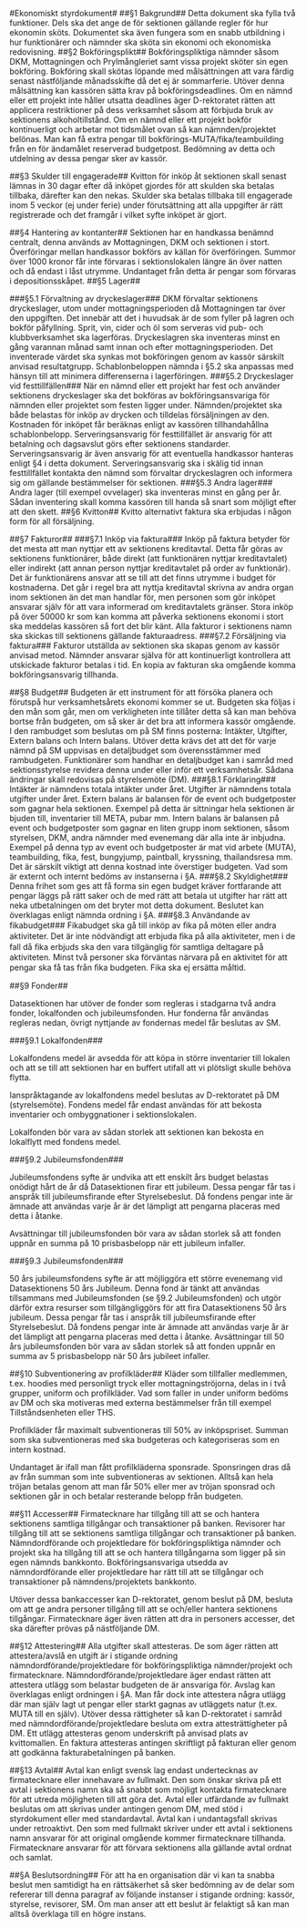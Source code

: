 #Ekonomiskt styrdokument#
##§1 Bakgrund##
Detta dokument ska fylla två funktioner. Dels ska det ange de för sektionen gällande regler för hur ekonomin sköts. Dokumentet ska även fungera som en snabb utbildning i hur funktionärer och nämnder ska sköta sin ekonomi och ekonomiska redovisning.
##§2 Bokföringsplikt##
Bokföringspliktiga nämnder såsom DKM, Mottagningen och Prylmångleriet samt vissa projekt sköter sin egen bokföring. Bokföring skall skötas löpande med målsättningen att vara färdig senast nästföljande månadsskifte då det ej är sommarferie. Utöver denna målsättning kan kassören sätta krav på bokföringsdeadlines. Om en nämnd eller ett projekt inte håller utsatta deadlines äger D-rektoratet rätten att applicera restriktioner på dess verksamhet såsom att förbjuda bruk av sektionens alkoholtillstånd.
Om en nämnd eller ett projekt bokför kontinuerligt och arbetar mot tidsmålet ovan så kan nämnden/projektet belönas. Man kan få extra pengar till bokförings-MUTA/fika/teambuilding från en för ändamålet reserverad budgetpost. Bedömning av detta och utdelning av dessa pengar sker av kassör.

##§3 Skulder till engagerade##
Kvitton för inköp åt sektionen skall senast lämnas in 30 dagar efter då inköpet gjordes för att skulden ska betalas tillbaka, därefter kan den nekas. Skulder ska betalas tillbaka till engagerade inom 5 veckor (ej under ferie) under förutsättning att alla uppgifter är rätt registrerade och det framgår i vilket syfte inköpet är gjort.

##§4 Hantering av kontanter##
Sektionen har en handkassa benämnd centralt, denna används av Mottagningen, DKM och sektionen i stort. Överföringar mellan handkassor bokförs av källan för överföringen.
Summor över 1000 kronor får inte förvaras i sektionslokalen längre än över natten och då endast i låst utrymme. Undantaget från detta är pengar som förvaras i depositionsskåpet.
##§5 Lager##

###§5.1 Förvaltning av dryckeslager###
DKM förvaltar sektionens dryckeslager, utom under mottagningsperioden då Mottagningen tar över den uppgiften. Det innebär att det i huvudsak är de som fyller på lagren och bokför påfyllning. Sprit, vin, cider och öl som serveras vid pub­- och klubbverksamhet ska lagerföras.
Dryckeslagren ska inventeras minst en gång varannan månad samt innan och efter mottagningsperioden. Det inventerade värdet ska synkas mot bokföringen genom av kassör särskilt anvisad resultatgrupp. Schablonbeloppen nämnda i §5.2 ska anpassas med hänsyn till att minimera differenserna i lagerföringen.
###§5.2 Dryckeslager vid festtillfällen###
När en nämnd eller ett projekt har fest och använder sektionens dryckeslager ska det bokföras av bokföringsansvariga för nämnden eller projektet som festen ligger under. Nämnden/projektet ska både belastas för inköp av drycken och tilldelas försäljningen av den. Kostnaden för inköpet får beräknas enligt av kassören tillhandahållna schablonbelopp. Serveringsansvarig för festtillfället är ansvarig för att betalning och dagsavslut görs efter sektionens standarder. Serveringsansvarig är även ansvarig för att eventuella handkassor hanteras enligt §4 i detta dokument. Serveringsansvarig ska i skälig tid innan festtillfället kontakta den nämnd som förvaltar dryckeslagren och informera sig om gällande bestämmelser för sektionen.
###§5.3 Andra lager###
Andra lager (till exempel ovvelager) ska inventeras minst en gång per år. Sådan inventering skall komma kassören till handa så snart som möjligt efter att den skett.
##§6 Kvitton##
Kvitto alternativt faktura ska erbjudas i någon form för all försäljning.

##§7 Fakturor##
###§7.1 Inköp via faktura###
Inköp på faktura betyder för det mesta att man nyttjar ett av sektionens kreditavtal. Detta får göras av sektionens funktionärer, både direkt (att funktionären nyttjar kreditavtalet) eller indirekt (att annan person nyttjar kreditavtalet på order av funktionär). Det är funktionärens ansvar att se till att det finns utrymme i budget för kostnaderna. Det går i regel bra att nyttja kreditavtal skrivna av andra organ inom sektionen än det man handlar för, men personen som gör inköpet ansvarar själv för att vara informerad om kreditavtalets gränser.
Stora inköp på över 50000 kr som kan komma att påverka sektionens ekonomi i stort ska meddelas kassören så fort det blir känt. Alla fakturor i sektionens namn ska skickas till sektionens gällande fakturaadress.
###§7.2 Försäljning via faktura###
Fakturor utställda av sektionen ska skapas genom av kassör anvisad metod. Nämnder ansvarar själva för att kontinuerligt kontrollera att utskickade fakturor betalas i tid. En kopia av fakturan ska omgående komma bokföringsansvarig tillhanda.

##§8 Budget##
Budgeten är ett instrument för att försöka planera och förutspå hur verksamhetsårets ekonomi kommer se ut. Budgeten ska följas i den mån som går, men om verkligheten inte tillåter detta så kan man behöva bortse från budgeten, om så sker är det bra att informera kassör omgående.
I den rambudget som beslutas om på SM finns posterna: Intäkter, Utgifter, Extern balans och Intern balans. Utöver detta krävs det att det för varje nämnd på SM uppvisas en detaljbudget som överensstämmer med rambudgeten. Funktionärer som handhar en detaljbudget kan i samråd med sektionsstyrelse revidera denna under eller inför ett verksamhetsår. Sådana ändringar skall redovisas på styrelsemöte (DM).
###§8.1 Förklaring###
Intäkter är nämndens totala intäkter under året. Utgifter är nämndens totala utgifter under året. Extern balans är balansen för de event och budgetposter som gagnar hela sektionen. Exempel på detta är sittningar hela sektionen är bjuden till, inventarier till META, pubar mm. Intern balans är balansen på event och budgetposter som gagnar en liten grupp inom sektionen, såsom styrelsen, DKM, andra nämnder med evenemang där alla inte är inbjudna. Exempel på denna typ av event och budgetposter är mat vid arbete (MUTA), teambuilding, fika, fest, bungyjump, paintball, kryssning, thailandsresa mm. Det är särskilt viktigt att denna kostnad inte överstiger budgeten. Vad som är externt och internt bedöms av instanserna i §A.
###§8.2 Skyldighet###
Denna frihet som ges att få forma sin egen budget kräver fortfarande att pengar läggs på rätt saker och de med rätt att betala ut utgifter har rätt att neka utbetalningen om det bryter mot detta dokument. Beslutet kan överklagas enligt nämnda ordning i §A.
###§8.3 Användande av fikabudget###
Fikabudget ska gå till inköp av ﬁka på möten eller andra aktiviteter. Det är inte nödvändigt att erbjuda ﬁka på alla aktiviteter, men i de fall då ﬁka erbjuds ska den vara tillgänglig för samtliga deltagare på aktiviteten. Minst två personer ska förväntas närvara på en aktivitet för att pengar ska få tas från ﬁka budgeten. Fika ska ej ersätta måltid.

##§9 Fonder##

Datasektionen har utöver de fonder som regleras i stadgarna två andra fonder, lokalfonden och jubileumsfonden. Hur fonderna får användas regleras nedan, övrigt nyttjande av fondernas medel får beslutas av SM.

###§9.1 Lokalfonden###

Lokalfondens medel är avsedda för att köpa in större inventarier till lokalen och att se till att sektionen har en buffert utifall att vi plötsligt skulle behöva flytta.

Ianspråktagande av lokalfondens medel beslutas av D-rektoratet på DM (styrelsemöte). Fondens medel får endast användas för att bekosta inventarier och ombyggnationer i sektionslokalen.

Lokalfonden bör vara av sådan storlek att sektionen kan bekosta en lokalflytt med fondens medel.

###§9.2 Jubileumsfonden###

Jubileumsfondens syfte är undvika att ett enskilt års budget belastas onödigt hårt de år då Datasektionen firar ett jubileum. Dessa pengar får tas i anspråk till jubileumsfirande efter Styrelsebeslut. Då fondens pengar inte är ämnade att användas varje år är det lämpligt att pengarna placeras med detta i åtanke.

Avsättningar till jubileumsfonden bör vara av sådan storlek så att fonden uppnår en summa på 10 prisbasbelopp när ett jubileum infaller.

###§9.3 Jubileumsfonden###

50 års jubileumsfondens syfte är att möjliggöra ett större evenemang vid Datasektionens 50 års Jubileum. Denna fond är tänkt att användas tillsammans med Jubileumsfonden (se §9.2 Jubileumsfonden) och utgör därför extra resurser som tillgängliggörs för att fira Datasektionens 50 års jubileum. Dessa pengar får tas i anspråk till jubileumsfirande efter Styrelsebeslut. Då fondens pengar inte är ämnade att användas varje år är det lämpligt att pengarna placeras med detta i åtanke. Avsättningar till 50 års jubileumsfonden bör vara av sådan storlek så att fonden uppnår en summa av 5 prisbasbelopp när 50 års jubileet infaller.

##§10 Subventionering av profilkläder##
Kläder som tillfaller medlemmen, t.ex. hoodies med personligt tryck eller mottagningströjorna, delas in i två grupper, uniform och profilkläder. Vad som faller in under uniform bedöms av DM och ska motiveras med externa bestämmelser från till exempel Tillståndsenheten eller THS.

Profilkläder får maximalt subventioneras till 50% av inköpspriset. Summan som ska subventioneras med ska budgeteras och kategoriseras som en intern kostnad.

Undantaget är ifall man fått profilkläderna sponsrade. Sponsringen dras då av från summan som inte subventioneras av sektionen. Alltså kan hela tröjan betalas genom att man får 50% eller mer av tröjan sponsrad och sektionen går in och betalar resterande belopp från budgeten.

##§11 Accesser##
Firmatecknare har tillgång till att se och hantera sektionens samtliga tillgångar och transaktioner på banken.
Revisorer har tillgång till att se sektionens samtliga tillgångar och transaktioner på banken.
Nämndordförande och projektledare för bokföringspliktiga nämnder och projekt ska ha tillgång till att se och hantera tillgångarna som ligger på sin egen nämnds bankkonto.
Bokföringsansvariga utsedda av nämndordförande eller projektledare har rätt till att se tillgångar och transaktioner på nämndens/projektets bankkonto.

Utöver dessa bankaccesser kan D-rektoratet, genom beslut på DM, besluta om att ge andra personer tillgång till att se och/eller hantera sektionens tillgångar. Firmatecknare äger även rätten att dra in personers accesser, det ska därefter prövas på nästföljande DM.

##§12 Attestering##
Alla utgifter skall attesteras. De som äger rätten att attestera/avslå en utgift är i stigande ordning nämndordförande/projektledare för bokföringspliktiga nämnder/projekt och firmatecknare. Nämndordförande/projektledare äger endast rätten att attestera utlägg som belastar budgeten de är ansvariga för. Avslag kan överklagas enligt ordningen i §A. Man får dock inte attestera några utlägg där man själv lagt ut pengar eller starkt gagnas av utläggets natur (t.ex. MUTA till en själv).
Utöver dessa rättigheter så kan D-rektoratet i samråd med nämndordförande/projektledare besluta om extra attesträttigheter på DM.
Ett utlägg attesteras genom underskrift på anvisad plats av kvittomallen. En faktura attesteras antingen skriftligt på fakturan eller genom att godkänna fakturabetalningen på banken.

##§13 Avtal##
Avtal kan enligt svensk lag endast undertecknas av firmatecknare eller innehavare av fullmakt. Den som önskar skriva på ett avtal i sektionens namn ska så snabbt som möjligt kontakta firmatecknare för att utreda möjligheten till att göra det. Avtal eller utfärdande av fullmakt beslutas om att skrivas under antingen genom DM, med stöd i styrdokument eller med standardavtal. Avtal kan i undantagsfall skrivas under retroaktivt. Den som med fullmakt skriver under ett avtal i sektionens namn ansvarar för att original omgående kommer firmatecknare tillhanda. Firmatecknare ansvarar för att förvara sektionens alla gällande avtal ordnat och samlat.

##§A Beslutsordning##
För att ha en organisation där vi kan ta snabba beslut men samtidigt ha en rättsäkerhet så sker bedömning av de delar som refererar till denna paragraf av följande instanser i stigande ordning: kassör, styrelse, revisorer, SM. Om man anser att ett beslut är felaktigt så kan man alltså överklaga till en högre instans.
